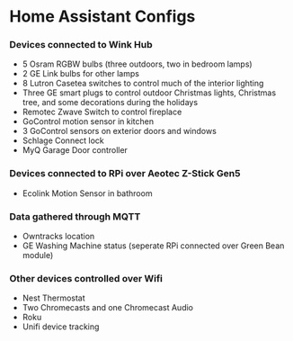 # Home Assistant Configs

### Devices connected to Wink Hub

 * 5 Osram RGBW bulbs (three outdoors, two in bedroom lamps)
 * 2 GE Link bulbs for other lamps
 * 8 Lutron Casetea switches to control much of the interior lighting
 * Three GE smart plugs to control outdoor Christmas lights, Christmas tree, and some decorations during the holidays
 * Remotec Zwave Switch to control fireplace
 * GoControl motion sensor in kitchen
 * 3 GoControl sensors on exterior doors and windows
 * Schlage Connect lock
 * MyQ Garage Door controller

### Devices connected to RPi over Aeotec Z-Stick Gen5
 * Ecolink Motion Sensor in bathroom

### Data gathered through MQTT
 * Owntracks location
 * GE Washing Machine status (seperate RPi connected over Green Bean module)

### Other devices controlled over Wifi
 * Nest Thermostat
 * Two Chromecasts and one Chromecast Audio
 * Roku
 * Unifi device tracking